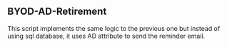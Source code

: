 ## BYOD-AD-Retirement

This script implements the same logic to the previous one but instead of using sql database, it uses AD attribute to send the reminder email.
